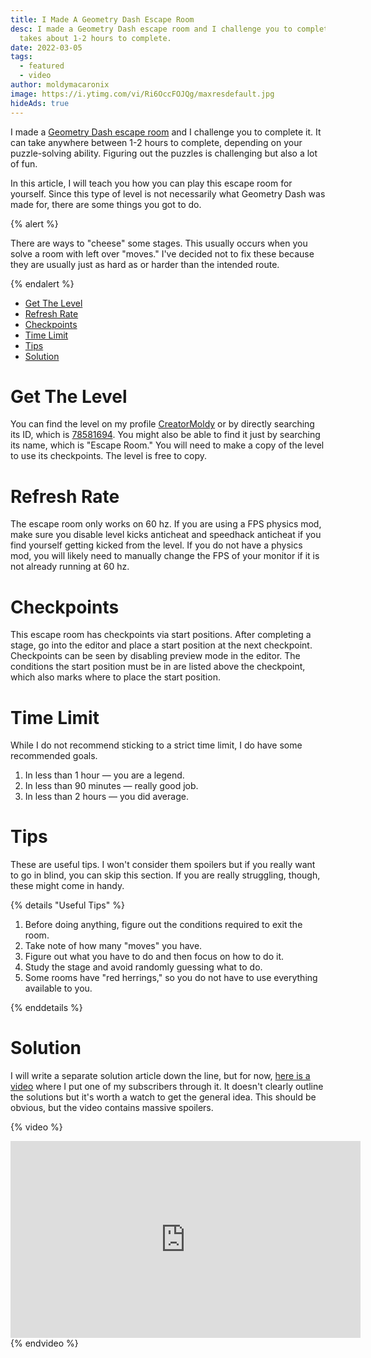 ```yaml
---
title: I Made A Geometry Dash Escape Room
desc: I made a Geometry Dash escape room and I challenge you to complete it. It
  takes about 1-2 hours to complete.
date: 2022-03-05
tags:
  - featured
  - video
author: moldymacaronix
image: https://i.ytimg.com/vi/Ri6OccFOJQg/maxresdefault.jpg
hideAds: true
---
```


I made a [Geometry Dash escape room](https://youtu.be/Ri6OccFOJQg) and I challenge you to complete it. It can take anywhere between 1-2 hours to complete, depending on your puzzle-solving ability. Figuring out the puzzles is challenging but also a lot of fun.

In this article, I will teach you how you can play this escape room for yourself. Since this type of level is not necessarily what Geometry Dash was made for, there are some things you got to do.

{% alert %}

There are ways to "cheese" some stages. This usually occurs when you solve a room with left over "moves." I've decided not to fix these because they are usually just as hard as or harder than the intended route.

{% endalert %}

* [Get The Level](#get-the-level)
* [Refresh Rate](#refresh-rate)
* [Checkpoints](#checkpoints)
* [Time Limit](#time-limit)
* [Tips](#tips)
* [Solution](#solution)

# Get The Level

You can find the level on my profile [CreatorMoldy](https://gdbrowser.com/u/CreatorMoldy) or by directly searching its ID, which is [78581694](https://gdbrowser.com/78581694). You might also be able to find it just by searching its name, which is "Escape Room." You will need to make a copy of the level to use its checkpoints. The level is free to copy.

# Refresh Rate

The escape room only works on 60 hz. If you are using a FPS physics mod, make sure you disable level kicks anticheat and speedhack anticheat if you find yourself getting kicked from the level. If you do not have a physics mod, you will likely need to manually change the FPS of your monitor if it is not already running at 60 hz.

# Checkpoints

This escape room has checkpoints via start positions. After completing a stage, go into the editor and place a start position at the next checkpoint. Checkpoints can be seen by disabling preview mode in the editor. The conditions the start position must be in are listed above the checkpoint, which also marks where to place the start position.

<!-- Consider "expert mode" to be completing the escape room without checkpoints. I do not recommend attempting this, *especially* if it is your first time. -->

# Time Limit

While I do not recommend sticking to a strict time limit, I do have some recommended goals.

1. In less than 1 hour — you are a legend.
2. In less than 90 minutes — really good job.
3. In less than 2 hours — you did average.

# Tips

These are useful tips. I won't consider them spoilers but if you really want to go in blind, you can skip this section. If you are really struggling, though, these might come in handy.

{% details "Useful Tips" %}

1. Before doing anything, figure out the conditions required to exit the room.
2. Take note of how many "moves" you have.
3. Figure out what you have to do and then focus on how to do it.
4. Study the stage and avoid randomly guessing what to do.
5. Some rooms have "red herrings," so you do not have to use everything available to you.

{% enddetails %}

# Solution

I will write a separate solution article down the line, but for now, [here is a video](https://youtu.be/Ri6OccFOJQg) where I put one of my subscribers through it. It doesn't clearly outline the solutions but it's worth a watch to get the general idea. This should be obvious, but the video contains massive spoilers.

{% video %}
<iframe width="560" height="315" src="https://www.youtube.com/embed/Ri6OccFOJQg" title="YouTube video player" frameborder="0" allow="accelerometer; autoplay; clipboard-write; encrypted-media; gyroscope; picture-in-picture" allowfullscreen></iframe>
{% endvideo %}